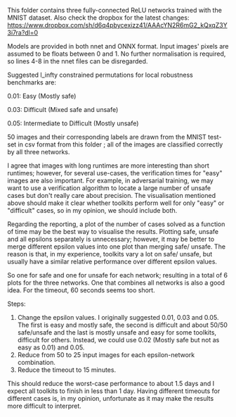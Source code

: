 This folder contains three fully-connected ReLU networks trained with
the MNIST dataset. Also check the dropbox for the latest changes: https://www.dropbox.com/sh/d6q4pbycexizz41/AAAcYN2R6mG2_kQxqZ3Y3i7ra?dl=0

Models are provided in both nnet and ONNX format.  Input images'
pixels are assumed to be floats between 0 and 1. No further
normalisation is required, so lines 4-8 in the nnet files can be
disregarded.

Suggested l_infty constrained permutations for local robustness
benchmarks are:

0.01: Easy (Mostly safe)

0.03: Difficult (Mixed safe and unsafe)

0.05: Intermediate to Difficult (Mostly unsafe) 



50 images and their corresponding labels are drawn from the MNIST test-set in csv format from this folder ; all of the images are classified correctly by all three networks.


I agree that images with long runtimes are more interesting than short runtimes; however, for several use-cases, the verification times for "easy" images are also important. For example, in adversarial training, we may want to use a verification algorithm to locate a large number of unsafe cases but don't really care about precision. The visualisation mentioned above should make it clear whether toolkits perform well for only "easy" or "difficult" cases, so in my opinion, we should include both.


Regarding the reporting, a plot of the number of cases solved as a function of time may be the best way to visualise the results. Plotting safe, unsafe and all epsilons separately is unnecessary; however, it may be better to merge different epsilon values into one plot than merging safe/ unsafe. The reason is that, in my experience, toolkits vary a lot on safe/ unsafe, but usually have a similar relative performance over different epsilon values. 


So one for safe and one for unsafe for each network; resulting in a total of 6 plots for the three networks. One that combines all networks is also a good idea. For the timeout, 60 seconds seems too short.


Steps:
1. Change the epsilon values. I originally suggested 0.01, 0.03 and 0.05. The first is easy and mostly safe, the second is difficult and about 50/50 safe/unsafe and the last is mostly unsafe and easy for some toolkits, difficult for others. Instead, we could use 0.02 (Mostly safe but not as easy as 0.01) and 0.05.
2. Reduce from 50 to 25 input images for each epsilon-network combination.
3. Reduce the timeout to 15 minutes.

This should reduce the worst-case performance to about 1.5 days and I expect all toolkits to finish in less than 1 day.
Having different timeouts for different cases is, in my opinion, unfortunate as it may make the results more difficult to interpret.


  

